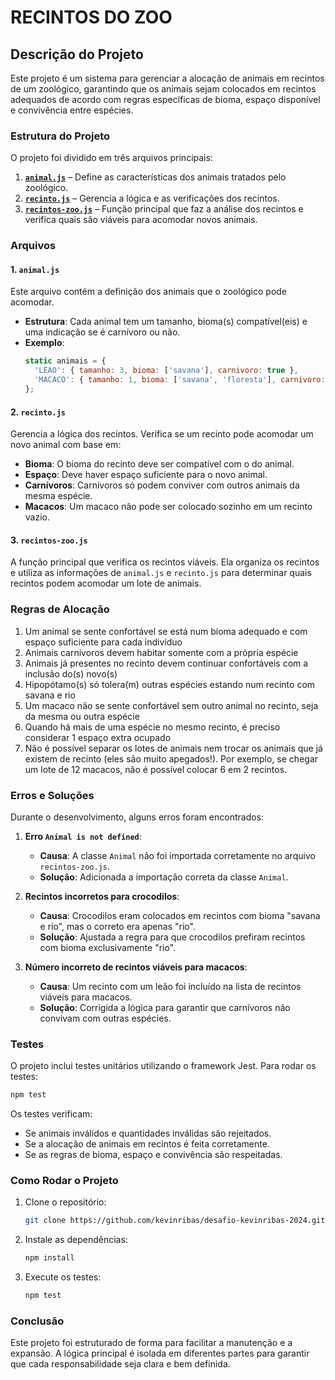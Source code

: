 # RECINTOS DO ZOO

## Descrição do Projeto

Este projeto é um sistema para gerenciar a alocação de animais em recintos de um zoológico, garantindo que os animais sejam colocados em recintos adequados de acordo com regras específicas de bioma, espaço disponível e convivência entre espécies.

### Estrutura do Projeto

O projeto foi dividido em três arquivos principais:

1. **[`animal.js`](./src/animal.js)** – Define as características dos animais tratados pelo zoológico.
2. **[`recinto.js`](./src/recinto.js)** – Gerencia a lógica e as verificações dos recintos.
3. **[`recintos-zoo.js`](./src/recintos-zoo.js)** – Função principal que faz a análise dos recintos e verifica quais são viáveis para acomodar novos animais.

### Arquivos

#### 1. `animal.js`
Este arquivo contém a definição dos animais que o zoológico pode acomodar.

- **Estrutura**: Cada animal tem um tamanho, bioma(s) compatível(eis) e uma indicação se é carnívoro ou não.
- **Exemplo**:
  ```js
  static animais = {
    'LEAO': { tamanho: 3, bioma: ['savana'], carnivoro: true },
    'MACACO': { tamanho: 1, bioma: ['savana', 'floresta'], carnivoro: false },
  };
  ```

#### 2. `recinto.js`
Gerencia a lógica dos recintos. Verifica se um recinto pode acomodar um novo animal com base em:
- **Bioma**: O bioma do recinto deve ser compatível com o do animal.
- **Espaço**: Deve haver espaço suficiente para o novo animal.
- **Carnívoros**: Carnívoros só podem conviver com outros animais da mesma espécie.
- **Macacos**: Um macaco não pode ser colocado sozinho em um recinto vazio.

#### 3. `recintos-zoo.js`
A função principal que verifica os recintos viáveis. Ela organiza os recintos e utiliza as informações de `animal.js` e `recinto.js` para determinar quais recintos podem acomodar um lote de animais.

### Regras de Alocação

1) Um animal se sente confortável se está num bioma adequado e com espaço suficiente para cada indivíduo
2) Animais carnívoros devem habitar somente com a própria espécie
3) Animais já presentes no recinto devem continuar confortáveis com a inclusão do(s) novo(s)
4) Hipopótamo(s) só tolera(m) outras espécies estando num recinto com savana e rio
5) Um macaco não se sente confortável sem outro animal no recinto, seja da mesma ou outra espécie
6) Quando há mais de uma espécie no mesmo recinto, é preciso considerar 1 espaço extra ocupado
7) Não é possível separar os lotes de animais nem trocar os animais que já existem de recinto (eles são muito apegados!).
Por exemplo, se chegar um lote de 12 macacos, não é possível colocar 6 em 2 recintos.

### Erros e Soluções

Durante o desenvolvimento, alguns erros foram encontrados:

1. **Erro `Animal is not defined`**:
   - **Causa**: A classe `Animal` não foi importada corretamente no arquivo `recintos-zoo.js`.
   - **Solução**: Adicionada a importação correta da classe `Animal`.

2. **Recintos incorretos para crocodilos**:
   - **Causa**: Crocodilos eram colocados em recintos com bioma "savana e rio", mas o correto era apenas "rio".
   - **Solução**: Ajustada a regra para que crocodilos prefiram recintos com bioma exclusivamente "rio".

3. **Número incorreto de recintos viáveis para macacos**:
   - **Causa**: Um recinto com um leão foi incluído na lista de recintos viáveis para macacos.
   - **Solução**: Corrigida a lógica para garantir que carnívoros não convivam com outras espécies.

### Testes

O projeto inclui testes unitários utilizando o framework Jest. Para rodar os testes:

```bash
npm test
```

Os testes verificam:
- Se animais inválidos e quantidades inválidas são rejeitados.
- Se a alocação de animais em recintos é feita corretamente.
- Se as regras de bioma, espaço e convivência são respeitadas.

### Como Rodar o Projeto

1. Clone o repositório:
   ```bash
   git clone https://github.com/kevinribas/desafio-kevinribas-2024.git
   ```
2. Instale as dependências:
   ```bash
   npm install
   ```
3. Execute os testes:
   ```bash
   npm test
   ```

### Conclusão

Este projeto foi estruturado de forma para facilitar a manutenção e a expansão. A lógica principal é isolada em diferentes partes para garantir que cada responsabilidade seja clara e bem definida.

